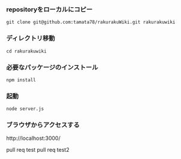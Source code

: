 ### repositoryをローカルにコピー
```
git clone git@github.com:tamata78/rakurakuWiki.git rakurakuwiki
```

### ディレクトリ移動
```
cd rakurakuwiki
```

### 必要なパッケージのインストール
```
npm install
```

### 起動
```
node server.js
```

### ブラウザからアクセスする
http://localhost:3000/

pull req test
pull req test2
